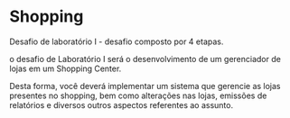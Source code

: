 # Shopping
 Desafio de laboratório I - desafio composto por 4 etapas.
 
  o desafio de Laboratório I será o desenvolvimento de um gerenciador de lojas em um Shopping Center. 

Desta forma, você deverá implementar um sistema que gerencie as lojas 
presentes no shopping, bem como alterações nas lojas, emissões de relatórios e diversos 
outros aspectos referentes ao assunto.